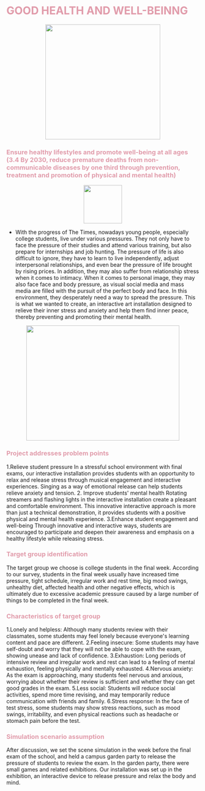 <h1 style="color: #e19cab;">GOOD HEALTH AND WELL-BEINNG</h1>

<p align="center">
  <img width="300" height="300" src="https://github.com/NexMaker-Fab/2024ZWU-IS-8-BUNBUN/raw/932a6891df22e3474ab9cc122a7543bb82b7ea77/images/FINAL/IMG_7702.jpg">
</p>


<h3 style="color: #e19cab;">Ensure healthy lifestyles and promote well-being at all ages (3.4 By 2030, reduce premature deaths from non-communicable diseases by one third through prevention, treatment and promotion of physical and mental health)</h3>

<p align="center">
  <img width="100" height="100" src="https://github.com/NexMaker-Fab/2024ZWU-IS-8-BUNBUN/raw/23c2c728475903442485251c50f0581d9c135d9e/images/FINAL/%E4%B8%8B%E7%AE%AD%E5%A4%B4.png">
</p>

- With the progress of The Times, nowadays young people, especially college students, live under various pressures. They not only have to face the pressure of their studies and attend various training, but also prepare for internships and job hunting. The pressure of life is also difficult to ignore, they have to learn to live independently, adjust interpersonal relationships, and even bear the pressure of life brought by rising prices. In addition, they may also suffer from relationship stress when it comes to intimacy. When it comes to personal image, they may also face face and body pressure, as visual social media and mass media are filled with the pursuit of the perfect body and face. In this environment, they desperately need a way to spread the pressure. This is what we wanted to create, an interactive art installation designed to relieve their inner stress and anxiety and help them find inner peace, thereby preventing and promoting their mental health.

<p align="center">
  <img width="400" height="300" src="https://cdn.jsdelivr.net/gh/zhuotiantian1/Mary/img/%E6%88%AA%E5%B1%8F2024-06-28%2009.30.01.png">
</p>

<h3 style="color: #e19cab;">Project addresses problem points</h3>
1.Relieve student pressure
In a stressful school environment with final exams, our interactive installation provides students with an opportunity to relax and release stress through musical engagement and interactive experiences. Singing as a way of emotional release can help students relieve anxiety and tension.
2. Improve students' mental health
Rotating streamers and flashing lights in the interactive installation create a pleasant and comfortable environment. This innovative interactive approach is more than just a technical demonstration, it provides students with a positive physical and mental health experience.
3.Enhance student engagement and well-being
Through innovative and interactive ways, students are encouraged to participate and deepen their awareness and emphasis on a healthy lifestyle while releasing stress.

<h3 style="color: #e19cab;">Target group identification</h3>
The target group we choose is college students in the final week. According to our survey, students in the final week usually have increased time pressure, tight schedule, irregular work and rest time, big mood swings, unhealthy diet, affected health and other negative effects, which is ultimately due to excessive academic pressure caused by a large number of things to be completed in the final week.

<h3 style="color: #e19cab;">Characteristics of target group</h3>
1.Lonely and helpless: Although many students review with their classmates, some students may feel lonely because everyone's learning content and pace are different.
2.Feeling insecure: Some students may have self-doubt and worry that they will not be able to cope with the exam, showing unease and lack of confidence.
3.Exhaustion: Long periods of intensive review and irregular work and rest can lead to a feeling of mental exhaustion, feeling physically and mentally exhausted.
4.Nervous anxiety: As the exam is approaching, many students feel nervous and anxious, worrying about whether their review is sufficient and whether they can get good grades in the exam.
5.Less social: Students will reduce social activities, spend more time revising, and may temporarily reduce communication with friends and family.
6.Stress response: In the face of test stress, some students may show stress reactions, such as mood swings, irritability, and even physical reactions such as headache or stomach pain before the test.

<h3 style="color: #e19cab;">Simulation scenario assumption</h3>
 After discussion, we set the scene simulation in the week before the final exam of the school, and held a campus garden party to release the pressure of students to review the exam. In the garden party, there were small games and related exhibitions. Our installation was set up in the exhibition, an interactive device to release pressure and relax the body and mind.